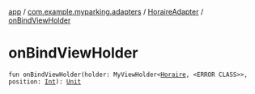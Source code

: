 [app](../../index.md) / [com.example.myparking.adapters](../index.md) / [HoraireAdapter](index.md) / [onBindViewHolder](./on-bind-view-holder.md)

# onBindViewHolder

`fun onBindViewHolder(holder: MyViewHolder<`[`Horaire`](../../com.example.myparking.models/-horaire/index.md)`, <ERROR CLASS>>, position: `[`Int`](https://kotlinlang.org/api/latest/jvm/stdlib/kotlin/-int/index.html)`): `[`Unit`](https://kotlinlang.org/api/latest/jvm/stdlib/kotlin/-unit/index.html)